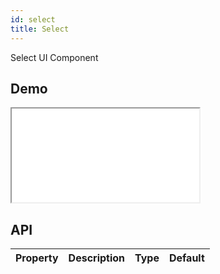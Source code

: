 ```yaml
---
id: select
title: Select
---
```


Select UI Component

## Demo

<iframe src="/storybook-static/iframe.html?id=components-select-basic--default"></iframe>

## API

| Property | Description | Type | Default |
| --- | --- | --- | --- |
